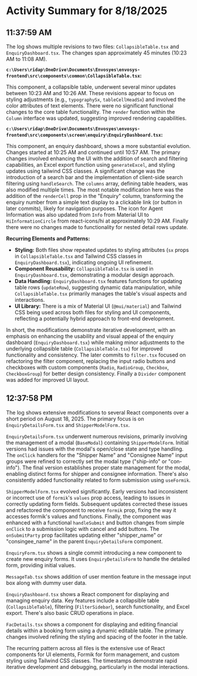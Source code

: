 # Activity Summary for 8/18/2025

## 11:37:59 AM
The log shows multiple revisions to two files: `CollapsibleTable.tsx` and `EnquiryDashboard.tsx`.  The changes span approximately 45 minutes (10:23 AM to 11:08 AM).

**`c:\Users\ridap\OneDrive\Documents\Envosyes\envosys-frontend\src\components\common\CollapsibleTable.tsx`:**

This component, a collapsible table, underwent several minor updates between 10:23 AM and 10:26 AM.  These revisions appear to focus on styling adjustments (e.g., `typographySx`, `tableCellHeadSx`) and involved the color attributes of text elements. There were no significant functional changes to the core table functionality.  The `render` function within the `Column` interface was updated, suggesting improved rendering capabilities.

**`c:\Users\ridap\OneDrive\Documents\Envosyes\envosys-frontend\src\components\screen\enquiry\EnquiryDashboard.tsx`:**

This component, an enquiry dashboard, shows a more substantial evolution.  Changes started at 10:25 AM and continued until 10:57 AM.  The primary changes involved enhancing the UI with the addition of search and filtering capabilities, an Excel export function using `generateExcel`,  and styling updates using tailwind CSS classes.  A significant change was the introduction of a search bar and the implementation of client-side search filtering using `handleSearch`.  The `columns` array, defining table headers, was also modified multiple times. The most notable modification here was the addition of the `renderCell` prop in the "Enquiry" column, transforming the enquiry number from a simple text display to a clickable link (or button in later commits), likely for navigation purposes.  The icon for Agent Information was also updated from  `Info` from Material UI to `HiInformationCircle` from react-icons/hi at approximately 10:29 AM. Finally there were no changes made to functionality for nested detail rows update.

**Recurring Elements and Patterns:**

* **Styling:**  Both files show repeated updates to styling attributes (`sx` props in `CollapsibleTable.tsx` and Tailwind CSS classes in `EnquiryDashboard.tsx`), indicating ongoing UI refinement.
* **Component Reusability:** `CollapsibleTable.tsx` is used in `EnquiryDashboard.tsx`, demonstrating a modular design approach.
* **Data Handling:**  `EnquiryDashboard.tsx` features functions for updating table rows (`updateRow`), suggesting dynamic data manipulation, while `CollapsibleTable.tsx` primarily manages the table's visual aspects and interactions.
* **UI Library:**  There is a mix of Material UI (`@mui/material`) and Tailwind CSS being used across both files for styling and UI components, reflecting a potentially hybrid approach to front-end development.

In short, the modifications demonstrate iterative development, with an emphasis on enhancing the usability and visual appeal of the enquiry dashboard (`EnquiryDashboard.tsx`) while making minor adjustments to the underlying collapsible table (`CollapsibleTable.tsx`) for improved functionality and consistency.  The later commits to `filter.tsx` focused on refactoring the filter component, replacing the input radio buttons and checkboxes with custom components (`Radio`, `RadioGroup`, `Checkbox`, `CheckboxGroup`) for better design consistency.  Finally a `Divider` component was added for improved UI layout.


## 12:37:58 PM
The log shows extensive modifications to several React components over a short period on August 18, 2025.  The primary focus is on `EnquiryDetailsForm.tsx` and `ShipperModelForm.tsx`.

`EnquiryDetailsForm.tsx` underwent numerous revisions, primarily involving the management of a modal (`BaseModal`) containing `ShipperModelForm`.  Initial versions had issues with the modal's open/close state and type handling.  The `onClick` handlers for the "Shipper Name" and "Consignee Name" input groups were refined to correctly set the modal type ("ship-info" or "con-info").  The final version establishes proper state management for the modal, enabling distinct forms for shipper and consignee information.  There's also consistently added functionality related to form submission using `useFormik`.

`ShipperModelForm.tsx` evolved significantly. Early versions had inconsistent or incorrect use of `formik`'s `values` prop access, leading to issues in correctly updating form fields.  Subsequent updates corrected these issues and refactored the component to receive `formik` prop, fixing the way it accesses formik's values and functions.  Finally, the component was enhanced with a functional `handleSubmit` and button changes from simple `onClick` to a submission logic with cancel and add buttons. The `onSubmitParty` prop facilitates updating either "shipper_name" or "consingee_name" in the parent `EnquiryDetailsForm` component.

`EnquiryForm.tsx` shows a single commit introducing a new component to create new enquiry forms. It uses `EnquiryDetailsForm` to handle the detailed form, providing initial values.

`MessageTab.tsx` shows addition of user mention feature in the message input box along with dummy user data.

`EnquiryDashboard.tsx` shows a React component for displaying and managing enquiry data. Key features include a collapsible table (`CollapsibleTable`), filtering (`FilterSidebar`), search functionality, and Excel export.  There's also basic CRUD operations in place.

`FacDetails.tsx` shows a component for displaying and editing financial details within a booking form using a dynamic editable table.  The primary changes involved refining the styling and spacing of the footer in the table.


The recurring pattern across all files is the extensive use of React components for UI elements, Formik for form management, and custom styling using Tailwind CSS classes.  The timestamps demonstrate rapid iterative development and debugging, particularly in the modal interactions.
